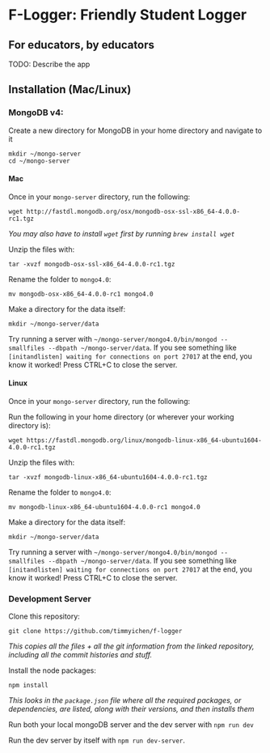 # F-Logger: Friendly Student Logger
## For educators, by educators

TODO: Describe the app

## Installation (Mac/Linux)

### MongoDB v4:


Create a new directory for MongoDB in your home directory and navigate to it
```
mkdir ~/mongo-server
cd ~/mongo-server
```

#### Mac

Once in your `mongo-server` directory, run the following:

```
wget http://fastdl.mongodb.org/osx/mongodb-osx-ssl-x86_64-4.0.0-rc1.tgz
```
*You may also have to install `wget` first by running `brew install wget`*

Unzip the files with:

```
tar -xvzf mongodb-osx-ssl-x86_64-4.0.0-rc1.tgz
```

Rename the folder to `mongo4.0`:

```
mv mongodb-osx-x86_64-4.0.0-rc1 mongo4.0
```

Make a directory for the data itself:

```
mkdir ~/mongo-server/data
```

Try running a server with `~/mongo-server/mongo4.0/bin/mongod --smallfiles --dbpath ~/mongo-server/data`.  If you see something like `[initandlisten] waiting for connections on port 27017` at the end, you know it worked!  Press CTRL+C to close the server.

#### Linux

Once in your `mongo-server` directory, run the following:

Run the following in your home directory (or wherever your working directory is):

```
wget https://fastdl.mongodb.org/linux/mongodb-linux-x86_64-ubuntu1604-4.0.0-rc1.tgz
```

Unzip the files with:

```
tar -xvzf mongodb-linux-x86_64-ubuntu1604-4.0.0-rc1.tgz
```

Rename the folder to `mongo4.0`:

```
mv mongodb-linux-x86_64-ubuntu1604-4.0.0-rc1 mongo4.0
```

Make a directory for the data itself:

```
mkdir ~/mongo-server/data
```

Try running a server with `~/mongo-server/mongo4.0/bin/mongod --smallfiles --dbpath ~/mongo-server/data`.  If you see something like `[initandlisten] waiting for connections on port 27017` at the end, you know it worked!  Press CTRL+C to close the server.

### Development Server

Clone this repository:

```
git clone https://github.com/timmyichen/f-logger
```
*This copies all the files + all the git information from the linked repository, including all the commit histories and stuff.*

Install the node packages:

```
npm install
```
*This looks in the `package.json` file where all the required packages, or dependencies, are listed, along with their versions, and then installs them*

Run both your local mongoDB server and the dev server with `npm run dev`

Run the dev server by itself with `npm run dev-server`.
